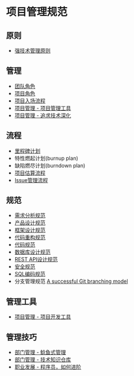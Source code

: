 # 项目管理规范

## 原则
- [强技术管理原则](./principles.md)

## 管理
- [团队角色](processes/team-roles.md)
- [项目角色](processes/project-roles.md)
- [项目入场流程](processes/project-entry-process.md)
- [项目管理 - 项目管理工具](tools/project-management-tools.md)
- [项目管理 - 追求技术深化](guidelines/technique-management.md)

## 流程
- [里程碑计划](processes/milestone-plan-process.md)
- 特性燃起计划(burnup plan)
- 缺陷燃尽计划(burndown plan)
- [项目估算流程](processes/estimation-process.md)
- [Issue管理流程](processes/issue-management-process.md)

## 规范
- [需求分析规范](guidelines/requirement-analysis-guidelines.md)
- [产品设计规范](guidelines/product-design-guidelines.md)
- [框架设计规范](guidelines/architecture-guidelines.md)
- [代码重构规范](guidelines/refactory-guidelines.md)
- [代码规范](guidelines/coding-guidelines.md)
- [数据库设计规范](guidelines/database-design-guidelines.md)
- [REST API设计规范](guidelines/rest_guidelines.md)
- [安全规范](guidelines/security_guidelines.md)
- [SQL编码规范](guidelines/sql_guidelines.md)
- 分支管理规范
  [A successful Git branching model](https://nvie.com/posts/a-successful-git-branching-model)

## 管理工具
- [项目管理 - 项目开发工具](tools/project-developing-tools.md)

## 管理技巧
- [部门管理 - 鲶鱼式管理](tips/catfish-management.md)
- [部门管理 - 技术知识仓库](tips/technique-repository.md)
- [职业发展 - 程序员，如何进阶](tips/developer-advance.md)
